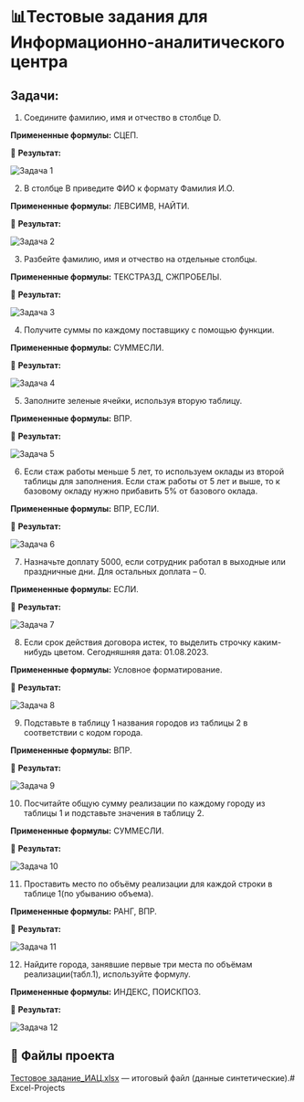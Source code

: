 # 📊Тестовые задания для Информационно-аналитического центра

## Задачи:

1. Соедините фамилию, имя и отчество в столбце D.

**Примененные формулы:** СЦЕП.

📸 **Результат:**

![Задача 1](https://github.com/OKsiCHER/Excel-Projects/blob/main/test-task-IAC/Name_format_concat.png)

2. В столбце B приведите ФИО к формату Фамилия И.О.

**Примененные формулы:** ЛЕВСИМВ, НАЙТИ.

📸 **Результат:**

![Задача 2](https://github.com/OKsiCHER/Excel-Projects/blob/main/test-task-IAC/Name_format_trim.png)

3. Разбейте фамилию, имя и отчество на отдельные столбцы.

**Примененные формулы:** ТЕКСТРАЗД, СЖПРОБЕЛЫ.

📸 **Результат:**

![Задача 3](https://github.com/OKsiCHER/Excel-Projects/blob/main/test-task-IAC/Name_format_split.png)

4. Получите суммы по каждому поставщику с помощью функции.

**Примененные формулы:** СУММЕСЛИ.

📸 **Результат:**

![Задача 4](https://github.com/OKsiCHER/Excel-Projects/blob/main/test-task-IAC/Supplier_SUMIF.png)

5. Заполните зеленые ячейки, используя вторую таблицу.

**Примененные формулы:** ВПР.

📸 **Результат:**

![Задача 5](https://github.com/OKsiCHER/Excel-Projects/blob/main/test-task-IAC/Income_VLOOKUP.png)

6. Если стаж работы меньше 5 лет, то используем оклады из второй таблицы для заполнения. Если стаж работы от 5 лет и выше, то к базовому окладу нужно прибавить 5% от базового оклада.

**Примененные формулы:** ВПР, ЕСЛИ.

📸 **Результат:**

![Задача 6](https://github.com/OKsiCHER/Excel-Projects/blob/main/test-task-IAC/Income_VLOOKUP_IF.png)

7. Назначьте доплату 5000, если сотрудник работал в выходные или праздничные дни. Для остальных доплата – 0.

**Примененные формулы:** ЕСЛИ.

📸 **Результат:**

![Задача 7](https://github.com/OKsiCHER/Excel-Projects/blob/main/test-task-IAC/Income_IF.png)

8. Если срок действия договора истек, то выделить строчку каким-нибудь цветом. Сегодняшняя дата: 01.08.2023.

**Примененные формулы:** Условное форматирование.

📸 **Результат:**

![Задача 8](https://github.com/OKsiCHER/Excel-Projects/blob/main/test-task-IAC/Conditional_format.png)

9. Подставьте в таблицу 1 названия городов из таблицы 2 в соответствии с кодом города.

**Примененные формулы:** ВПР.

📸 **Результат:**

![Задача 9](https://github.com/OKsiCHER/Excel-Projects/blob/main/test-task-IAC/City_VLOOKUP.png)

10. Посчитайте общую сумму реализации по каждому городу из таблицы 1 и подставьте значения в таблицу 2.

**Примененные формулы:** СУММЕСЛИ.

📸 **Результат:**

![Задача 10](https://github.com/OKsiCHER/Excel-Projects/blob/main/test-task-IAC/City_SUMIF.png)

11. Проставить место по объёму реализации для каждой строки в таблице 1(по убыванию объема).

**Примененные формулы:** РАНГ, ВПР.

📸 **Результат:**

![Задача 11](https://github.com/OKsiCHER/Excel-Projects/blob/main/test-task-IAC/City_RANK_VLOOKUP.png)

12. Найдите города, занявшие первые три места по объёмам реализации(табл.1), используйте формулу.

**Примененные формулы:** ИНДЕКС, ПОИСКПОЗ.

📸 **Результат:**

![Задача 12](https://github.com/OKsiCHER/Excel-Projects/blob/main/test-task-IAC/City_top_3.png)

## 📁 Файлы проекта
[Тестовое задание_ИАЦ.xlsx](https://github.com/OKsiCHER/Excel-Projects/blob/main/test-task-IAC/%D0%A2%D0%B5%D1%81%D1%82%D0%BE%D0%B2%D0%BE%D0%B5%20%D0%B7%D0%B0%D0%B4%D0%B0%D0%BD%D0%B8%D0%B5_%D0%98%D0%90%D0%A6.xlsx) — итоговый файл (данные синтетические).# Excel-Projects
